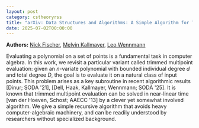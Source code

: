 ```yaml
---
layout: post
category: cstheoryrss
title: "arXiv: Data Structures and Algorithms: A Simple Algorithm for Trimmed Multipoint Evaluation"
date: 2025-07-02T00:00:00
---
```


**Authors:** [Nick Fischer](https://dblp.uni-trier.de/search?q=Nick+Fischer), [Melvin Kallmayer](https://dblp.uni-trier.de/search?q=Melvin+Kallmayer), [Leo Wennmann](https://dblp.uni-trier.de/search?q=Leo+Wennmann)

Evaluating a polynomial on a set of points is a fundamental task in computer
algebra. In this work, we revisit a particular variant called trimmed
multipoint evaluation: given an $n$-variate polynomial with bounded individual
degree $d$ and total degree $D$, the goal is to evaluate it on a natural class
of input points. This problem arises as a key subroutine in recent algorithmic
results [Dinur; SODA '21], [Dell, Haak, Kallmayer, Wennmann; SODA '25]. It is
known that trimmed multipoint evaluation can be solved in near-linear time [van
der Hoeven, Schost; AAECC '13] by a clever yet somewhat involved algorithm. We
give a simple recursive algorithm that avoids heavy computer-algebraic
machinery, and can be readily understood by researchers without specialized
background.
